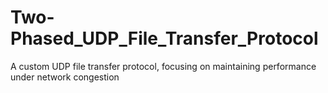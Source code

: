 # Two-Phased_UDP_File_Transfer_Protocol
A custom UDP file transfer protocol, focusing on maintaining performance under network congestion 
